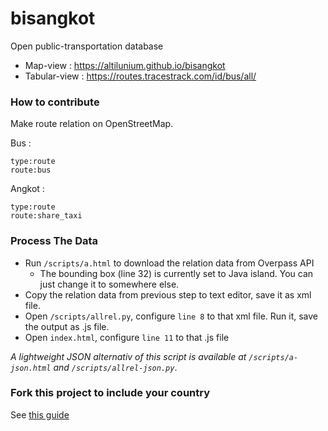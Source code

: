 # bisangkot
Open public-transportation database

* Map-view : https://altilunium.github.io/bisangkot 
* Tabular-view : https://routes.tracestrack.com/id/bus/all/


### How to contribute
Make route relation on OpenStreetMap.

Bus : 
```
type:route
route:bus
```

Angkot : 
```
type:route
route:share_taxi
```

### Process The Data
* Run `/scripts/a.html` to download the relation data from Overpass API
  *  The bounding box (line 32) is currently set to Java island. You can just change it to somewhere else. 
* Copy the relation data from previous step to text editor, save it as xml file.
* Open `/scripts/allrel.py`, configure `line 8` to that xml file. Run it, save the output as .js file.
* Open `index.html`, configure `line 11` to that .js file

*A lightweight JSON alternativ of this script is available at  `/scripts/a-json.html` and `/scripts/allrel-json.py`*.

### Fork this project to include your country
See [this guide](https://www.openstreetmap.org/user/rtnf/diary/403040)
